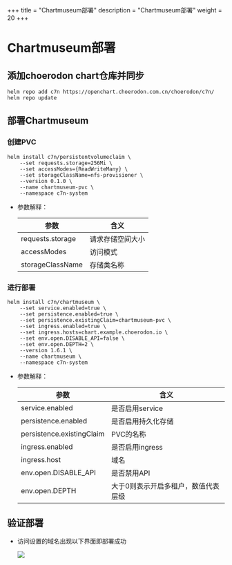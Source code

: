 +++
title = "Chartmuseum部署"
description = "Chartmuseum部署"
weight = 20
+++

# Chartmuseum部署

## 添加choerodon chart仓库并同步

```
helm repo add c7n https://openchart.choerodon.com.cn/choerodon/c7n/
helm repo update
```

## 部署Chartmuseum

### 创建PVC

```shell
helm install c7n/persistentvolumeclaim \
    --set requests.storage=256Mi \
    --set accessModes={ReadWriteMany} \
    --set storageClassName=nfs-provisioner \
    --version 0.1.0 \
    --name chartmuseum-pvc \
    --namespace c7n-system
```

- 参数解释：

    | 参数 | 含义
    | --- |  --- | 
    requests.storage|请求存储空间大小
    accessModes|访问模式
    storageClassName|存储类名称

### 进行部署

```shell
helm install c7n/chartmuseum \
    --set service.enabled=true \
    --set persistence.enabled=true \
    --set persistence.existingClaim=chartmuseum-pvc \
    --set ingress.enabled=true \
    --set ingress.hosts=chart.example.choerodon.io \
    --set env.open.DISABLE_API=false \
    --set env.open.DEPTH=2 \
    --version 1.6.1 \
    --name chartmuseum \
    --namespace c7n-system
```

- 参数解释：

    | 参数 | 含义
    | --- |  --- | 
    service.enabled|是否启用service
    persistence.enabled|是否启用持久化存储
    persistence.existingClaim|PVC的名称
    ingress.enabled|是否启用ingress
    ingress.host|域名
    env.open.DISABLE_API|是否禁用API
    env.open.DEPTH|大于0则表示开启多租户，数值代表层级

## 验证部署

- 访问设置的域名出现以下界面即部署成功

    ![](/docs/installation-configuration/image/chartmuseum.png)